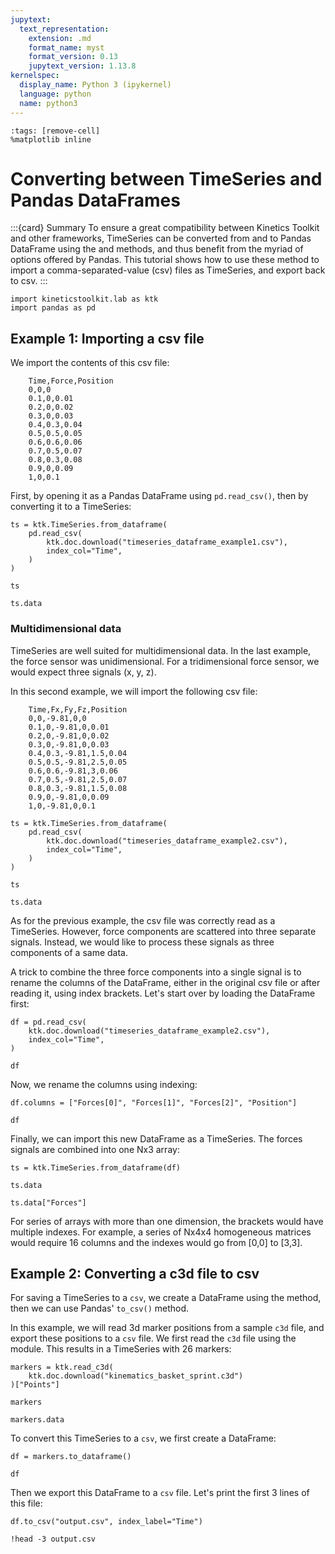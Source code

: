 ```yaml
---
jupytext:
  text_representation:
    extension: .md
    format_name: myst
    format_version: 0.13
    jupytext_version: 1.13.8
kernelspec:
  display_name: Python 3 (ipykernel)
  language: python
  name: python3
---
```


```{code-cell} ipython3
:tags: [remove-cell]
%matplotlib inline
```

# Converting between TimeSeries and Pandas DataFrames

:::{card} Summary
To ensure a great compatibility between Kinetics Toolkit and other frameworks, TimeSeries can be converted from and to Pandas DataFrame using the [](api/ktk.TimeSeries.from_dataframe.rst) and [](api/ktk.TimeSeries.to_dataframe.rst) methods, and thus benefit from the myriad of options offered by Pandas. This tutorial shows how to use these method to import a comma-separated-value (csv) files as TimeSeries, and export back to csv.
:::


```{code-cell} ipython3
import kineticstoolkit.lab as ktk
import pandas as pd
```

## Example 1: Importing a csv file

We import the contents of this csv file:

```
    Time,Force,Position
    0,0,0
    0.1,0,0.01
    0.2,0,0.02
    0.3,0,0.03
    0.4,0.3,0.04
    0.5,0.5,0.05
    0.6,0.6,0.06
    0.7,0.5,0.07
    0.8,0.3,0.08
    0.9,0,0.09
    1,0,0.1
```

First, by opening it as a Pandas DataFrame using `pd.read_csv()`, then by converting it to a TimeSeries:

```{code-cell} ipython3
ts = ktk.TimeSeries.from_dataframe(
    pd.read_csv(
        ktk.doc.download("timeseries_dataframe_example1.csv"),
        index_col="Time",
    )
)

ts
```

```{code-cell} ipython3
ts.data
```

### Multidimensional data

TimeSeries are well suited for multidimensional data. In the last example, the force sensor was unidimensional. For a tridimensional force sensor, we would expect three signals (x, y, z).

In this second example, we will import the following csv file:

```
    Time,Fx,Fy,Fz,Position
    0,0,-9.81,0,0
    0.1,0,-9.81,0,0.01
    0.2,0,-9.81,0,0.02
    0.3,0,-9.81,0,0.03
    0.4,0.3,-9.81,1.5,0.04
    0.5,0.5,-9.81,2.5,0.05
    0.6,0.6,-9.81,3,0.06
    0.7,0.5,-9.81,2.5,0.07
    0.8,0.3,-9.81,1.5,0.08
    0.9,0,-9.81,0,0.09
    1,0,-9.81,0,0.1
```

```{code-cell} ipython3
ts = ktk.TimeSeries.from_dataframe(
    pd.read_csv(
        ktk.doc.download("timeseries_dataframe_example2.csv"),
        index_col="Time",
    )
)

ts
```

```{code-cell} ipython3
ts.data
```

As for the previous example, the csv file was correctly read as a TimeSeries. However, force components are scattered into three separate signals. Instead, we would like to process these signals as three components of a same data.

A trick to combine the three force components into a single signal is to rename the columns of the DataFrame, either in the original csv file or after reading it, using index brackets. Let's start over by loading the DataFrame first:

```{code-cell} ipython3
df = pd.read_csv(
    ktk.doc.download("timeseries_dataframe_example2.csv"),
    index_col="Time",
)

df
```

Now, we rename the columns using indexing:

```{code-cell} ipython3
df.columns = ["Forces[0]", "Forces[1]", "Forces[2]", "Position"]

df
```

Finally, we can import this new DataFrame as a TimeSeries. The forces signals are combined into one Nx3 array:

```{code-cell} ipython3
ts = ktk.TimeSeries.from_dataframe(df)

ts.data
```

```{code-cell} ipython3
ts.data["Forces"]
```

For series of arrays with more than one dimension, the brackets would have multiple indexes. For example, a series of Nx4x4 homogeneous matrices would require 16 columns and the indexes would go from [0,0] to [3,3].

## Example 2: Converting a c3d file to csv

For saving a TimeSeries to a `csv`, we create a DataFrame using the  [](api/ktk.TimeSeries.to_dataframe.rst) method, then we can use Pandas' `to_csv()` method.

In this example, we will read 3d marker positions from a sample `c3d` file, and export these positions to a `csv` file. We first read the `c3d` file using the [](api/ktk.kinematics.rst) module. This results in a TimeSeries with 26 markers:

```{code-cell} ipython3
markers = ktk.read_c3d(
    ktk.doc.download("kinematics_basket_sprint.c3d")
)["Points"]

markers
```

```{code-cell} ipython3
markers.data
```

To convert this TimeSeries to a `csv`, we first create a DataFrame:

```{code-cell} ipython3
df = markers.to_dataframe()

df
```

Then we export this DataFrame to a `csv` file. Let's print the first 3 lines of this file:

```{code-cell} ipython3
df.to_csv("output.csv", index_label="Time")

!head -3 output.csv
```
